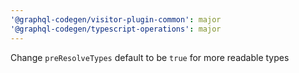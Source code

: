 ```yaml
---
'@graphql-codegen/visitor-plugin-common': major
'@graphql-codegen/typescript-operations': major
---
```


Change `preResolveTypes` default to be `true` for more readable types
